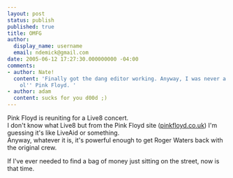 ```yaml
---
layout: post
status: publish
published: true
title: OMFG
author:
  display_name: username
  email: ndemick@gmail.com
date: 2005-06-12 17:27:30.000000000 -04:00
comments:
- author: Nate!
  content: 'Finally got the dang editor working. Anyway, I was never a fan of the
    ol'' Pink Floyd. '
- author: adam
  content: sucks for you d00d ;)
---
```

Pink Floyd is reuniting for a Live8 concert.<br>
I don't know what Live8 but from the Pink Floyd site (<a href="http://www.pinkfloyd.co.uk" target="new">pinkfloyd.co.uk</a>) I'm guessing it's like LiveAid or something.<br>
Anyway, whatever it is, it's powerful enough to get Roger Waters back with the original crew.<p>
If I've ever needed to find a bag of money just sitting on the street, now is that time.